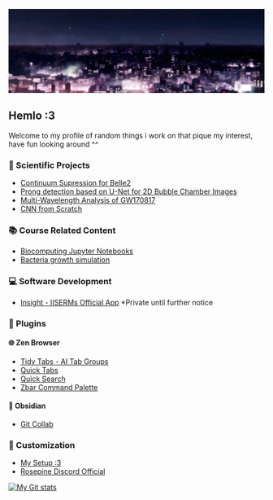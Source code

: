 [![MasterHead](https://raw.githubusercontent.com/Darsh-A/Darsh-A/refs/heads/main/e0e01af1b1f16f93aab6e1690e4960c4.jpg)](https://github.com/Darsh-A)

## Hemlo :3
Welcome to my profile of random things i work on that pique my interest, have fun looking around ^^

### 🔬 Scientific Projects
- [Continuum Supression for Belle2](https://github.com/Darsh-A/HCP_Belle_Cllassification)
- [Prong detection based on U-Net for 2D Bubble Chamber Images](https://github.com/Darsh-A/BubbleChamber_ProngDetection)
- [Multi-Wavelength Analysis of GW170817](https://github.com/Darsh-A/KSP-Radio)
- [CNN from Scratch](https://github.com/Darsh-A/CNN-from-Scratch)

### 📚 Course Related Content
- [Biocomputing Jupyter Notebooks](https://github.com/Darsh-A/Biocomputing-MS22068)
- [Bacteria growth simulation](https://github.com/Darsh-A/BIO102-BacGrowth)

### 💻 Software Development
- [Insight - IISERMs Official App](https://github.com/Darsh-A/InsightIISERM-FF) *Private until further notice

### 🔌 Plugins

#### 🌐 Zen Browser
- [Tidy Tabs - AI Tab Groups](https://github.com/Darsh-A/Ai-TabGroups-ZenBrowser)
- [Quick Tabs](https://github.com/Darsh-A/Quick-Tabs)
- [Quick Search](https://github.com/Darsh-A/Quick-Search-Zen-Browser)
- [Zbar Command Palette](https://github.com/Darsh-A/ZBar-Zen)

#### 📝 Obsidian
- [Git Collab](https://github.com/Darsh-A/obsidian-Git-Collab)

### 🎨 Customization
- [My Setup :3](https://github.com/Darsh-A/Win-Rice)
- [Rosepine Discord Official](https://github.com/Darsh-A/discord)

[![My Git stats](https://github-readme-stats.vercel.app/api?username=Darsh-A&show_icons=true&theme=rose_pine&hide=contribs)](https://github.com/Darsh-A)

